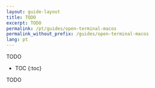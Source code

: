 ```yaml
---
layout: guide-layout
title: TODO
excerpt: TODO
permalink: /pt/guides/open-terminal-macos
permalink_without_prefix: /guides/open-terminal-macos
lang: pt
---
```


TODO

* TOC
{:toc}

TODO